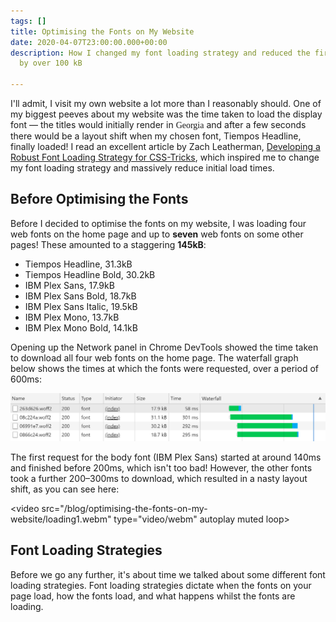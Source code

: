 ```yaml
---
tags: []
title: Optimising the Fonts on My Website
date: 2020-04-07T23:00:00.000+00:00
description: How I changed my font loading strategy and reduced the first stage fonts
  by over 100 kB

---
```

I'll admit, I visit my own website a lot more than I reasonably should. One of my biggest peeves about my website was the time taken to load the display font — the titles would initially render in <span style="font-family: Georgia;">Georgia</span> and after a few seconds there would be a layout shift when my chosen font, Tiempos Headline, finally loaded! I read an excellent article by Zach Leatherman, [Developing a Robust Font Loading Strategy for CSS-Tricks](https://www.zachleat.com/web/css-tricks-web-fonts/), which inspired me to change my font loading strategy and massively reduce initial load times.

## Before Optimising the Fonts

Before I decided to optimise the fonts on my website, I was loading four web fonts on the home page and up to **seven** web fonts on some other pages! These amounted to a staggering **145kB**:

* Tiempos Headline, 31.3kB
* Tiempos Headline Bold, 30.2kB
* IBM Plex Sans, 17.9kB
* IBM Plex Sans Bold, 18.7kB
* IBM Plex Sans Italic, 19.5kB
* IBM Plex Mono, 13.7kB
* IBM Plex Mono Bold, 14.1kB

Opening up the Network panel in Chrome DevTools showed the time taken to download all four web fonts on the home page. The waterfall graph below shows the times at which the fonts were requested, over a period of 600ms:

![A waterfall graph showing the four fonts taking just under 600ms to load](/assets/images/dynamic/optimising-fonts/waterfall1.png)

The first request for the body font (IBM Plex Sans) started at around 140ms and finished before 200ms, which isn't too bad! However, the other fonts took a further 200–300ms to download, which resulted in a nasty layout shift, as you can see here:

<video src="/blog/optimising-the-fonts-on-my-website/loading1.webm" type="video/webm" autoplay muted loop></video>

## Font Loading Strategies

Before we go any further, it's about time we talked about some different font loading strategies. Font loading strategies dictate when the fonts on your page load, how the fonts load, and what happens whilst the fonts are loading.